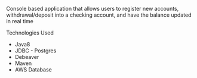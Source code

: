 Console based application that allows users to register new accounts, withdrawal/deposit into a checking account, and have the balance updated in real time

Technologies Used
* Java8
* JDBC - Postgres
* Debeaver
* Maven
* AWS Database
